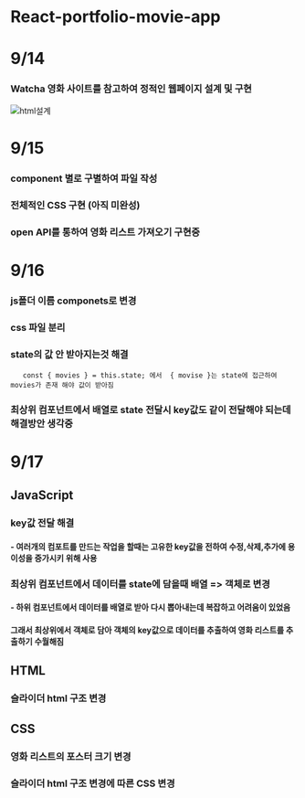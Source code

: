 # React-portfolio-movie-app

# 9/14

### Watcha 영화 사이트를 참고하여 정적인 웹페이지 설계 및 구현

![html설계](https://user-images.githubusercontent.com/54167419/93066221-b20d8c80-f6b4-11ea-99b1-8d92c2a31c1e.png)





# 9/15

### component 별로 구별하여 파일 작성 

### 전체적인 CSS 구현 (아직 미완성)

### open API를 통하여 영화 리스트 가져오기 구현중  
#


# 9/16

### js폴더 이름 componets로 변경

### css 파일 분리

### state의 값 안 받아지는것 해결
       const { movies } = this.state; 에서  { movise }는 state에 접근하여 movies가 존재 해야 값이 받아짐
  
### 최상위 컴포넌트에서 배열로 state 전달시 key값도 같이 전달해야 되는데 해결방안 생각중  
#





# 9/17
## JavaScript
 ###  key값 전달 해결 
 #### - 여러개의 컴포트를 만드는 작업을 할때는 고유한 key값을 전하여 수정,삭제,추가에 용이성을 증가시키 위해 사용

 
 
### 최상위 컴포넌트에서 데이터를 state에 담을때 배열 => 객체로 변경
 #### - 하위 컴포넌트에서 데이터를 배열로 받아 다시 뽑아내는데 복잡하고 어려움이 있었음 
   ####   그래서 최상위에서 객체로 담아 객체의 key값으로 데이터를 추출하여 영화 리스트를 추출하기 수월해짐
 
 
## HTML 

### 슬라이더 html 구조 변경


## CSS 

### 영화 리스트의 포스터 크기 변경 


### 슬라이더 html 구조 변경에 따른 CSS 변경  
#


